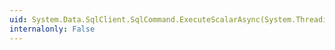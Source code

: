 ```yaml
---
uid: System.Data.SqlClient.SqlCommand.ExecuteScalarAsync(System.Threading.CancellationToken)
internalonly: False
---
```

